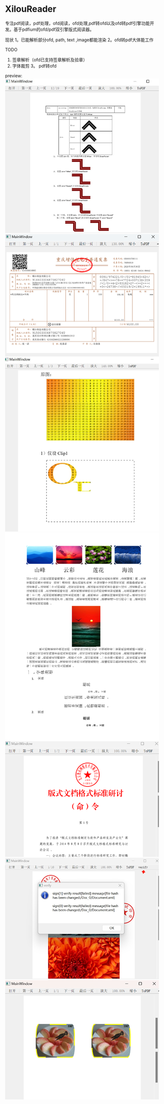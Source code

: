 # XilouReader
专注pdf阅读，pdf处理，ofd阅读，ofd处理,pdf转ofd以及ofd转pdf引擎功能开发。基于pdfium的ofd/pdf双引擎版式阅读器。


现状
1。已能解析部分ofd, path, text ,image都能渲染
2。ofd转pdf大体能工作

TODO
1. 签章解析（ofd已支持签章解析及验章）
2. 字体裁剪
3。 pdf转ofd

preview:
![image](preview/drawparam.jpg)
![image](preview/ticket.png)
![image](preview/clips.jpg)
![image](preview/6F575221-72B1-4e0f-8EA1-5457D8205C03.png)
![image](preview/signed.png)
![image](preview/verify.png)
![image](preview/img_border.png)

